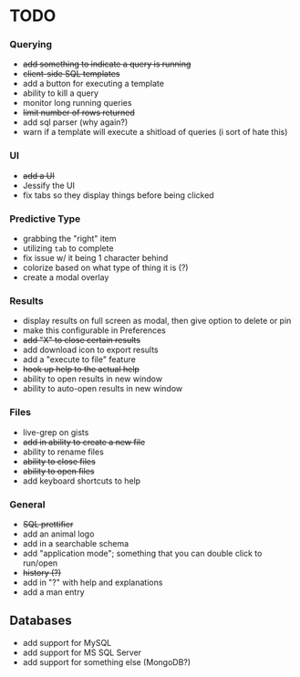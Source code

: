 # TODO

### Querying

- ~~add something to indicate a query is running~~
- ~~client-side SQL templates~~
- add a button for executing a template
- ability to kill a query
- monitor long running queries
- ~~limit number of rows returned~~
- add sql parser (why again?)
- warn if a template will execute a shitload of queries (i sort of hate this)

### UI
- ~~add a UI~~
- Jessify the UI
- fix tabs so they display things before being clicked

### Predictive Type

- grabbing the "right" item
- utilizing `tab` to complete
- fix issue w/ it being 1 character behind
- colorize based on what type of thing it is (?)
- create a modal overlay

### Results

- display results on full screen as modal, then give option to delete or pin
- make this configurable in Preferences
- ~~add "X" to close certain results~~
- add download icon to export results
- add a "execute to file" feature
- ~~hook up help to the actual help~~
- ability to open results in new window
- ability to auto-open results in new window


### Files

- live-grep on gists
- ~~add in ability to create a new file~~
- ability to rename files
- ~~ability to close files~~
- ~~ability to open files~~
- add keyboard shortcuts to help

### General

- ~~SQL prettifier~~
- add an animal logo
- add in a searchable schema
- add "application mode"; something that you can double click to run/open
- ~~history (?)~~
- add in "?" with help and explanations
- add a man entry

## Databases

- add support for MySQL
- add support for MS SQL Server
- add support for something else (MongoDB?)

